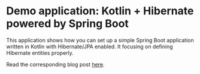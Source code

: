 # Demo application: Kotlin + Hibernate powered by Spring Boot

This application shows how you can set up a simple Spring Boot application written in Kotlin with Hibernate/JPA enabled. It focusing on defining Hibernate entities properly.

Read the corresponding blog post [here](https://kotlinexpertise.com/hibernate-with-kotlin-spring-boot/).
